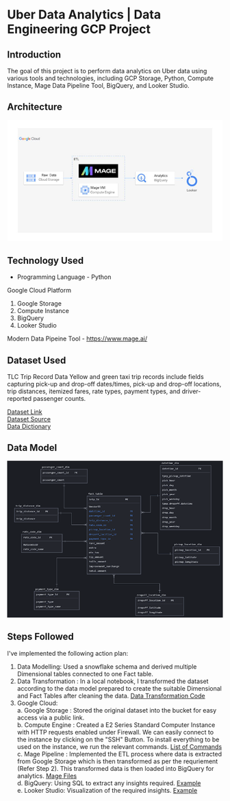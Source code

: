 # Uber Data Analytics | Data Engineering GCP Project

## Introduction

The goal of this project is to perform data analytics on Uber data using various tools and technologies, including GCP Storage, Python, Compute Instance, Mage Data Pipeline Tool, BigQuery, and Looker Studio.

## Architecture 
<img src="architecture.jpg">

## Technology Used
- Programming Language - Python

Google Cloud Platform
1. Google Storage
2. Compute Instance 
3. BigQuery
4. Looker Studio

Modern Data Pipeine Tool - https://www.mage.ai/

## Dataset Used
TLC Trip Record Data
Yellow and green taxi trip records include fields capturing pick-up and drop-off dates/times, pick-up and drop-off locations, trip distances, itemized fares, rate types, payment types, and driver-reported passenger counts. 

[Dataset Link](https://github.com/iM7d4/Uber-Data-Analytics---Data-Engineering-GCP-Project/blob/main/data/uber_data.csv) <br>
[Dataset Source](https://www.nyc.gov/site/tlc/about/tlc-trip-record-data.page) <br>
[Data Dictionary](https://www.nyc.gov/assets/tlc/downloads/pdf/data_dictionary_trip_records_yellow.pdf)

## Data Model
<img src="Data_Model.png">

## Steps Followed
I've implemented the following action plan: 
1. Data Modelling: Used a snowflake schema and derived multiple Dimensional tables connected to one Fact table.
2. Data Transformation : In a local notebook, I transformed the dataset according to the data model prepared to create the suitable Dimensional and Fact Tables after cleaning the data. [Data Transformation Code](https://github.com/iM7d4/Uber-Data-Analytics---Data-Engineering-GCP-Project/blob/main/Uber%20Data%20Pipeline.ipynb)
3. Google Cloud: <br>
		a. Google Storage : Stored the original dataset into the bucket for easy access via a public link. <br>
		b. Compute Engine : Created a E2 Series Standard Computer Instance with HTTP requests enabled under Firewall. We can easily connect to the instance by clicking on the "SSH" Button. To install everything to be used on the instance, we run the relevant commands. [List of Commands](https://github.com/iM7d4/Uber-Data-Analytics---Data-Engineering-GCP-Project/blob/main/commands.txt) <br>
		c. Mage Pipeline : Implemented the ETL process where data is extracted from Google Storage which is then transformed as per the requriement (Refer Step 2). This transformed data is then loaded into BigQuery for analytics. [Mage Files](https://github.com/iM7d4/Uber-Data-Analytics---Data-Engineering-GCP-Project/tree/main/mage-files) <br>
		d. BigQuery: Using SQL to extract any insights required. [Example](https://github.com/iM7d4/Uber-Data-Analytics---Data-Engineering-GCP-Project/blob/main/Analysis_queries.sql) <br>
		e. Looker Studio: Visualization of the required insights. [Example](https://github.com/iM7d4/Uber-Data-Analytics---Data-Engineering-GCP-Project/blob/main/Visualization.png)
												

